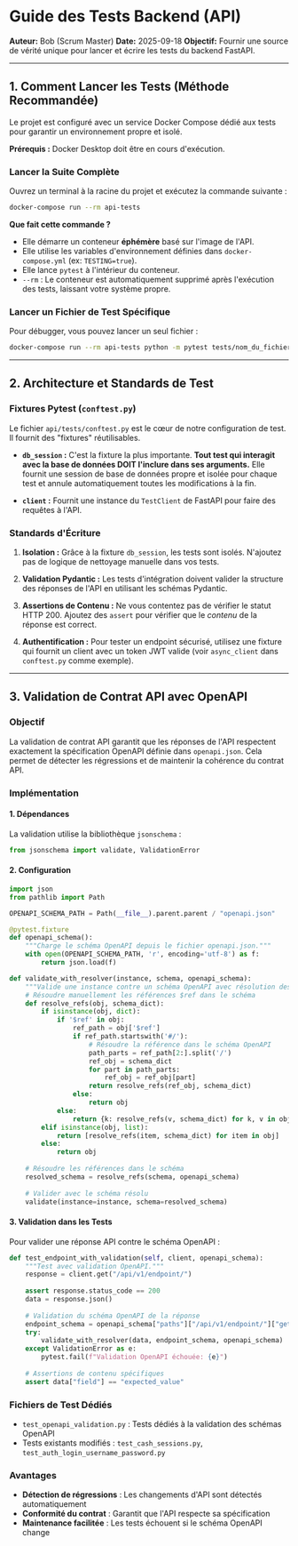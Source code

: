 # Guide des Tests Backend (API)

**Auteur:** Bob (Scrum Master)
**Date:** 2025-09-18
**Objectif:** Fournir une source de vérité unique pour lancer et écrire les tests du backend FastAPI.

---

## 1. Comment Lancer les Tests (Méthode Recommandée)

Le projet est configuré avec un service Docker Compose dédié aux tests pour garantir un environnement propre et isolé.

**Prérequis :** Docker Desktop doit être en cours d'exécution.

### Lancer la Suite Complète

Ouvrez un terminal à la racine du projet et exécutez la commande suivante :

```bash
docker-compose run --rm api-tests
```

**Que fait cette commande ?**
-   Elle démarre un conteneur **éphémère** basé sur l'image de l'API.
-   Elle utilise les variables d'environnement définies dans `docker-compose.yml` (ex: `TESTING=true`).
-   Elle lance `pytest` à l'intérieur du conteneur.
-   `--rm` : Le conteneur est automatiquement supprimé après l'exécution des tests, laissant votre système propre.

### Lancer un Fichier de Test Spécifique

Pour débugger, vous pouvez lancer un seul fichier :

```bash
docker-compose run --rm api-tests python -m pytest tests/nom_du_fichier.py
```

---

## 2. Architecture et Standards de Test

### Fixtures Pytest (`conftest.py`)

Le fichier `api/tests/conftest.py` est le cœur de notre configuration de test. Il fournit des "fixtures" réutilisables.

-   **`db_session` :** C'est la fixture la plus importante. **Tout test qui interagit avec la base de données DOIT l'inclure dans ses arguments.** Elle fournit une session de base de données propre et isolée pour chaque test et annule automatiquement toutes les modifications à la fin.

-   **`client` :** Fournit une instance du `TestClient` de FastAPI pour faire des requêtes à l'API.

### Standards d'Écriture

1.  **Isolation :** Grâce à la fixture `db_session`, les tests sont isolés. N'ajoutez pas de logique de nettoyage manuelle dans vos tests.

2.  **Validation Pydantic :** Les tests d'intégration doivent valider la structure des réponses de l'API en utilisant les schémas Pydantic.

3.  **Assertions de Contenu :** Ne vous contentez pas de vérifier le statut HTTP 200. Ajoutez des `assert` pour vérifier que le *contenu* de la réponse est correct.

4.  **Authentification :** Pour tester un endpoint sécurisé, utilisez une fixture qui fournit un client avec un token JWT valide (voir `async_client` dans `conftest.py` comme exemple).

---

## 3. Validation de Contrat API avec OpenAPI

### Objectif

La validation de contrat API garantit que les réponses de l'API respectent exactement la spécification OpenAPI définie dans `openapi.json`. Cela permet de détecter les régressions et de maintenir la cohérence du contrat API.

### Implémentation

#### 1. Dépendances

La validation utilise la bibliothèque `jsonschema` :

```python
from jsonschema import validate, ValidationError
```

#### 2. Configuration

```python
import json
from pathlib import Path

OPENAPI_SCHEMA_PATH = Path(__file__).parent.parent / "openapi.json"

@pytest.fixture
def openapi_schema():
    """Charge le schéma OpenAPI depuis le fichier openapi.json."""
    with open(OPENAPI_SCHEMA_PATH, 'r', encoding='utf-8') as f:
        return json.load(f)

def validate_with_resolver(instance, schema, openapi_schema):
    """Valide une instance contre un schéma OpenAPI avec résolution des références."""
    # Résoudre manuellement les références $ref dans le schéma
    def resolve_refs(obj, schema_dict):
        if isinstance(obj, dict):
            if '$ref' in obj:
                ref_path = obj['$ref']
                if ref_path.startswith('#/'):
                    # Résoudre la référence dans le schéma OpenAPI
                    path_parts = ref_path[2:].split('/')
                    ref_obj = schema_dict
                    for part in path_parts:
                        ref_obj = ref_obj[part]
                    return resolve_refs(ref_obj, schema_dict)
                else:
                    return obj
            else:
                return {k: resolve_refs(v, schema_dict) for k, v in obj.items()}
        elif isinstance(obj, list):
            return [resolve_refs(item, schema_dict) for item in obj]
        else:
            return obj
    
    # Résoudre les références dans le schéma
    resolved_schema = resolve_refs(schema, openapi_schema)
    
    # Valider avec le schéma résolu
    validate(instance=instance, schema=resolved_schema)
```

#### 3. Validation dans les Tests

Pour valider une réponse API contre le schéma OpenAPI :

```python
def test_endpoint_with_validation(self, client, openapi_schema):
    """Test avec validation OpenAPI."""
    response = client.get("/api/v1/endpoint/")
    
    assert response.status_code == 200
    data = response.json()
    
    # Validation du schéma OpenAPI de la réponse
    endpoint_schema = openapi_schema["paths"]["/api/v1/endpoint/"]["get"]["responses"]["200"]["content"]["application/json"]["schema"]
    try:
        validate_with_resolver(data, endpoint_schema, openapi_schema)
    except ValidationError as e:
        pytest.fail(f"Validation OpenAPI échouée: {e}")
    
    # Assertions de contenu spécifiques
    assert data["field"] == "expected_value"
```

### Fichiers de Test Dédiés

- `test_openapi_validation.py` : Tests dédiés à la validation des schémas OpenAPI
- Tests existants modifiés : `test_cash_sessions.py`, `test_auth_login_username_password.py`

### Avantages

- **Détection de régressions** : Les changements d'API sont détectés automatiquement
- **Conformité du contrat** : Garantit que l'API respecte sa spécification
- **Maintenance facilitée** : Les tests échouent si le schéma OpenAPI change